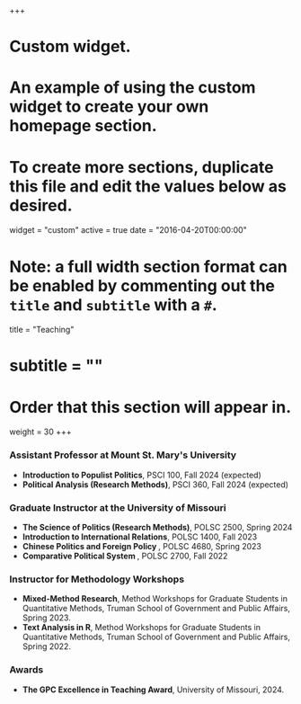 +++
# Custom widget.
# An example of using the custom widget to create your own homepage section.
# To create more sections, duplicate this file and edit the values below as desired.
widget = "custom"
active = true
date = "2016-04-20T00:00:00"

# Note: a full width section format can be enabled by commenting out the `title` and `subtitle` with a `#`.
title = "Teaching"
# subtitle = ""


# Order that this section will appear in.
weight = 30
+++

### Assistant Professor at Mount St. Mary's University 
+ <b> Introduction to Populist Politics</b>, PSCI 100, Fall 2024 (expected)
+ <b> Political Analysis (Research Methods)</b>, PSCI 360, Fall 2024 (expected)

### Graduate Instructor at the University of Missouri 
+ <b> The Science of Politics (Research Methods)</b>, POLSC 2500, Spring 2024
+ <b> Introduction to International Relations</b>, POLSC 1400, Fall 2023
+ <b> Chinese Politics and Foreign Policy </b>, POLSC 4680, Spring 2023 
+ <b> Comparative Political System </b>, POLSC 2700, Fall 2022

### Instructor for Methodology Workshops
- <b> Mixed-Method Research</b>, Method Workshops for Graduate Students in Quantitative Methods, Truman School of Government and Public Affairs, Spring 2023.
- <b> Text Analysis in R</b>, Method Workshops for Graduate Students in Quantitative Methods, Truman School of Government and Public Affairs, Spring 2022.

### Awards
- <b> The GPC Excellence in Teaching Award</b>, University of Missouri, 2024.
